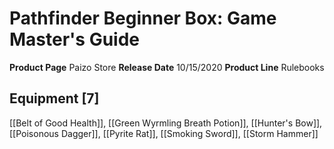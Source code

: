 ﻿---
id: '63'
name: Pathfinder Beginner Box. Game Master's Guide
rarity: Common
source: null
trait: null
type: Source

---
# Pathfinder Beginner Box: Game Master's Guide

**Product Page** Paizo Store
**Release Date** 10/15/2020
**Product Line** Rulebooks

## Equipment [7]

[[Belt of Good Health]], [[Green Wyrmling Breath Potion]], [[Hunter's Bow]], [[Poisonous Dagger]], [[Pyrite Rat]], [[Smoking Sword]], [[Storm Hammer]]